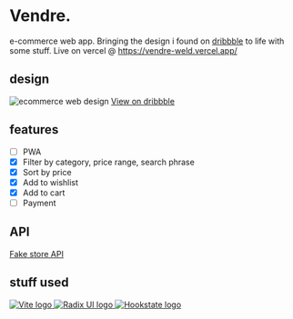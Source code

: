 # Vendre.
e-commerce web app. Bringing the design i found on [dribbble](https://dribbble.com/) to life with some stuff. Live on vercel @ https://vendre-weld.vercel.app/

## design
![ecommerce web design](https://user-images.githubusercontent.com/71940927/188655013-828291fe-88b4-4644-921a-9cb6404652be.gif)
[View on dribbble](https://dribbble.com/shots/16484587-Vendre-e-Commerce-Web-Design-for-Online-Store)

## features
- [ ] PWA
- [x] Filter by category, price range, search phrase
- [x] Sort by price
- [x] Add to wishlist
- [x] Add to cart
- [ ] Payment

## API
[Fake store API](https://fakestoreapi.com/)

## stuff used
<a href="https://vitejs.dev/" target="_blank" rel="noopener noreferrer">
  <img src="https://vitejs.dev/logo.svg" alt="Vite logo" />
</a>
<a href="https://radix-ui.com/" target="_blank" rel="noopener noreferrer">
  <img src="https://radix-ui.com/favicon.svg" alt="Radix UI logo" />
</a>
<a href="https://hookstate.js.org/" target="_blank" rel="noopener noreferrer">
  <img src="https://hookstate.js.org/img/favicon-32.png" alt="Hookstate logo" />
</a>